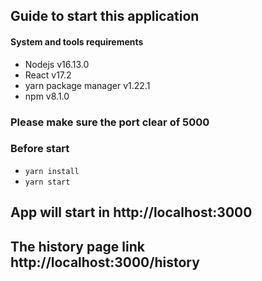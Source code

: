 ## Guide to start this application

#### System and tools requirements
* Nodejs v16.13.0
* React v17.2
* yarn package manager v1.22.1
* npm v8.1.0

### Please make sure the port clear of 5000



### Before start
* `yarn install`
* `yarn start`


## App will start in http://localhost:3000
## The history page link http://localhost:3000/history